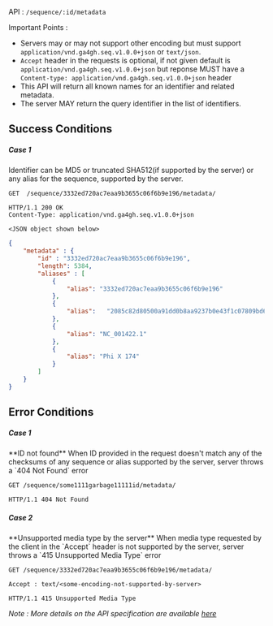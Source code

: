 API : `/sequence/:id/metadata`

Important Points :  

 * Servers may or may not support other encoding but must support `application/vnd.ga4gh.seq.v1.0.0+json` or `text/json`.
 * `Accept` header in the requests is optional, if not given default is `application/vnd.ga4gh.seq.v1.0.0+json` but reponse MUST have a `Content-type: application/vnd.ga4gh.seq.v1.0.0+json` header
 * This API will return all known names for an identifier and related metadata.
 * The server MAY return the query identifier in the list of identifiers.


## Success Conditions
<h5> Case 1 </h5>
Identifier can be MD5 or truncated SHA512(if supported by the server) or any alias for the sequence, supported by the server.

```
GET  /sequence/3332ed720ac7eaa9b3655c06f6b9e196/metadata/
```
```
HTTP/1.1 200 OK
Content-Type: application/vnd.ga4gh.seq.v1.0.0+json

<JSON object shown below>
```
```json
{
    "metadata" : {
        "id" : "3332ed720ac7eaa9b3655c06f6b9e196",
        "length": 5384,
        "aliases" : [
            {
                "alias": "3332ed720ac7eaa9b3655c06f6b9e196"
            },
            {
                "alias":   "2085c82d80500a91dd0b8aa9237b0e43f1c07809bd6e6785"
            },
            {
                "alias": "NC_001422.1"
            },
            {
                "alias": "Phi X 174"
            }
        ]
    }
}
```

## Error Conditions
<h5> Case 1 </h5>
**ID not found**  
When ID provided in the request doesn't match any of the checksums of any sequence or alias supported by the server, server throws a `404 Not Found` error

```
GET /sequence/some1111garbage11111id/metadata/
```

```
HTTP/1.1 404 Not Found
```

<h5> Case 2 </h5>
**Unsupported media type by the server**  
When media type requested by the client in the `Accept` header is not supported by the server, server throws a `415 Unsupported Media Type` error

```
GET /sequence/3332ed720ac7eaa9b3655c06f6b9e196/metadata/

Accept : text/<some-encoding-not-supported-by-server>
```

```
HTTP/1.1 415 Unsupported Media Type
```




*Note : More details on the API specification are available [here](https://docs.google.com/document/d/1q2ZE9YewJTpaqQg82Nrz_jVy8KsDpKoG1T8RvCAAsbI/edit#heading=h.gx07qh8j1d00)*
